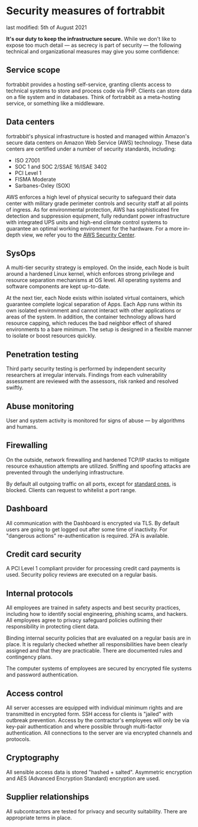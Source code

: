 # Security measures of fortrabbit

last modified: 5th of August 2021

**It's our duty to keep the infrastructure secure.** While we don't like to expose too much detail — as secrecy is part of security — the following technical and organizational measures may give you some confidence:

## Service scope

fortrabbit provides a hosting self-service, granting clients access to technical systems to store and process code via PHP. Clients can store data on a file system and in databases. Think of fortrabbit as a meta-hosting service, or something like a middleware.

## Data centers

fortrabbit's physical infrastructure is hosted and managed within Amazon's secure data centers on Amazon Web Service (AWS) technology. These data centers are certified under a number of security standards, including:

* ISO 27001
* SOC 1 and SOC 2/SSAE 16/ISAE 3402
* PCI Level 1
* FISMA Moderate
* Sarbanes-Oxley (SOX)

AWS enforces a high level of physical security to safeguard their data center with military grade perimeter controls and security staff at all points of ingress. As for environmental protection, AWS has sophisticated fire detection and suppression equipment, fully redundant power infrastructure with integrated UPS units and high-end climate control systems to guarantee an optimal working environment for the hardware. For a more in-depth view, we refer you to the [AWS Security Center](https://aws.amazon.com/security).

## SysOps

A multi-tier security strategy is employed. On the inside, each Node is built around a hardened Linux kernel, which enforces strong privilege and resource separation mechanisms at OS level. All operating systems and software components are kept up-to-date.

At the next tier, each Node exists within isolated virtual containers, which guarantee complete logical separation of Apps. Each App runs within its own isolated environment and cannot interact with other applications or areas of the system. In addition, the container technology allows hard resource capping, which reduces the bad neighbor effect of shared environments to a bare minimum. The setup is designed in a flexible manner to isolate or boost resources quickly.

## Penetration testing

Third party security testing is performed by independent security researchers at irregular intervals. Findings from each vulnerability assessment are reviewed with the assessors, risk ranked and resolved swiftly.

## Abuse monitoring

User and system activity is monitored for signs of abuse — by algorithms and humans.

## Firewalling

On the outside, network firewalling and hardened TCP/IP stacks to mitigate resource exhaustion attempts are utilized. Sniffing and spoofing attacks are prevented through the underlying infrastructure.

By default all outgoing traffic on all ports, except for [standard ones](https://www.fortrabbit.com/specs#firewall), is blocked. Clients can request to whitelist a port range.

## Dashboard

All communication with the Dashboard is encrypted via TLS. By default users are going to get logged out after some time of inactivity. For "dangerous actions" re-authentication is required. 2FA is available.

## Credit card security

A PCI Level 1 compliant provider for processing credit card payments is used. Security policy reviews are executed on a regular basis.

## Internal protocols

All employees are trained in safety aspects and best security practices, including how to identify social engineering, phishing scams, and hackers. All employees agree to privacy safeguard policies outlining their responsibility in protecting client data.

Binding internal security policies that are evaluated on a regular basis are in place. It is regularly checked whether all responsibilities have been clearly assigned and that they are practicable. There are documented rules and contingency plans.

The computer systems of employees are secured by encrypted file systems and password authentication.

## Access control

All server accesses are equipped with individual minimum rights and are transmitted in encrypted form. SSH access for clients is "jailed" with outbreak prevention. Access by the contractor's employees will only be via key-pair authentication and where possible through multi-factor authentication. All connections to the server are via encrypted channels and protocols.

## Cryptography

All sensible access data is stored "hashed + salted". Asymmetric encryption and AES (Advanced Encryption Standard) encryption are used.

## Supplier relationships

All subcontractors are tested for privacy and security suitability. There are appropriate terms in place.
